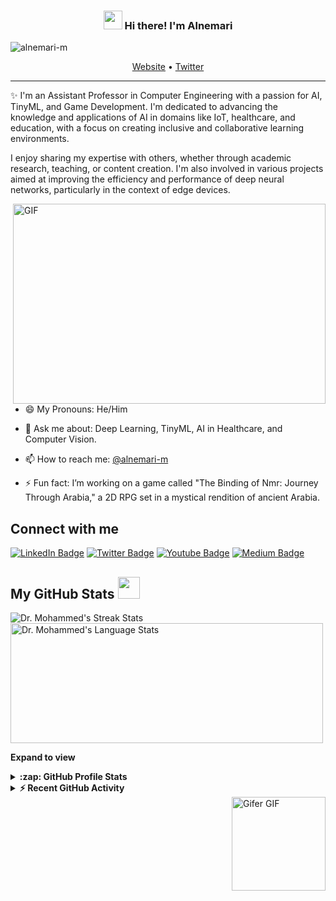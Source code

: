 <!-- Heading -->
<h3 align="center"><img src="https://raw.githubusercontent.com/MartinHeinz/MartinHeinz/master/wave.gif" width="30px"> Hi there! I'm Alnemari</h3>

<!-- Profile Views -->
<p align="left"> <img src="https://komarev.com/ghpvc/?username=alnemari-m&label=Profile%20views&color=0e75b6&style=flat" alt="alnemari-m" /></p>

<p align="center">
  <a href="https://www.yourwebsite.com">Website</a> •
  <a href="https://twitter.com/alnemari-m">Twitter</a>
</p>

<!-- About section -->
---
✨ I'm an Assistant Professor in Computer Engineering with a passion for AI, TinyML, and Game Development. I'm dedicated to advancing the knowledge and applications of AI in domains like IoT, healthcare, and education, with a focus on creating inclusive and collaborative learning environments.

I enjoy sharing my expertise with others, whether through academic research, teaching, or content creation. I'm also involved in various projects aimed at improving the efficiency and performance of deep neural networks, particularly in the context of edge devices.

<!-- code gif-->
<img align="right" alt="GIF" src="./code.gif" width="500" height="320" />

- 😄 My Pronouns: He/Him   

- 💬 Ask me about: Deep Learning, TinyML, AI in Healthcare, and Computer Vision.

- 📫 How to reach me: [@alnemari-m](https://twitter.com/alnemari-m)

- ⚡ Fun fact: I’m working on a game called "The Binding of Nmr: Journey Through Arabia," a 2D RPG set in a mystical rendition of ancient Arabia.

<!-- About section: END -->

<!-- Connect section -->
<h2>Connect with me</h2>
<p>
    <a href="https://linkedin.com/in/your_linkedin_profile"><img src="https://img.shields.io/badge/-Dr.%20Mohammed%20Alnemari-blue?style=plastic&amp;labelColor=blue&amp;logo=LinkedIn&amp;link=https://linkedin.com/in/your_linkedin_profile" alt="LinkedIn Badge"></a> 
    <a href="https://twitter.com/alnemari-m"><img src="https://img.shields.io/badge/-Dr.%20Mohammed%20Alnemari-informational?style=plastic&amp;labelColor=informational&amp;logo=Twitter&amp;link=https://twitter.com/alnemari-m" alt="Twitter Badge"></a>
    <a href="https://www.youtube.com/c/alnemari-m"><img src="https://img.shields.io/badge/-Dr.%20Mohammed%20Alnemari-informational?style=plastic&amp;labelColor=informational&amp;logo=YouTube&amp;link=https://www.youtube.com/c/alnemari-m" alt="Youtube Badge"></a>
    <a href="https://medium.com/@alnemari-m"><img src="https://img.shields.io/badge/-Dr.%20Mohammed%20Alnemari-informational?style=plastic&amp;labelColor=informational&amp;logo=Medium&amp;link=https://medium.com/@alnemari-m" alt="Medium Badge"></a>
</p>

<!-- Connect section: END -->

<!-- GitHub section -->
## My GitHub Stats <img src="https://i.pinimg.com/originals/65/c4/f4/65c4f452571be1261e9c623f7da488ac.gif" width="35px"> 

<div>
   <img align="center" src="https://github-readme-streak-stats.herokuapp.com/?user=alnemari-m" alt="Dr. Mohammed's Streak Stats" />
   <img align="center" src="https://github-readme-stats.vercel.app/api/top-langs?username=alnemari-m&langs_count=10&show_icons=true&locale=en&layout=compact&theme=light" alt="Dr. Mohammed's Language Stats" height="192px" width="500px"/>
</div>

**Expand to view**
<details>
  <summary><b>:zap: GitHub Profile Stats</b></summary>
  <img src="https://github-readme-stats.anuraghazra1.vercel.app/api?username=alnemari-m&show_icons=true" alt="Dr. Mohammed's GitHub Stats"/>
</details>
<details>
  <summary><b>⚡ Recent GitHub Activity</b></summary>
  <br/>
   <a href="https://github.com/alnemari-m"><img alt="Dr. Mohammed's Activity Graph" src="https://activity-graph.herokuapp.com/graph?username=alnemari-m&custom_title=Dr.%20Mohammed's%20Contribution%20Graph&theme=react-dark" /></a>
  <br/>
</details>

<!-- GitHub section: END -->

<!-- GIFs in Corners -->
<div style="position: relative; height: 100%;">

  <!-- Bottom Right GIF -->
  <img src="https://i.makeagif.com/media/5-02-2018/uoh7rj.gif" style="position: absolute; bottom: 0; right: 0; width: 150px; height: 150px;" alt="Coding GIF">

  <!-- Bottom Left GIF -->
  <img src="https://media.tenor.com/rUCx_gQV8KcAAAAM/the-i-tcrowd-moss.gif" style="position: absolute; bottom: 0; left: 0; width: 150px; height: 150px;" alt="IT Crowd Moss GIF">

  <!-- Top Right GIF -->
  <img src="https://i.gifer.com/embedded/download/42gD.gif" style="position: absolute; top: 0; right: 0; width: 150px; height: 150px;" alt="Gifer GIF">

</div>

<!-- Profile Views -->
<p align="left"> <img src="https://komarev.com/ghpvc/?username=alnemari-m&label=Profile%20views&color=0e75b6&style=flat" alt="alnemari-m" /></p>

<!-- THE END -->

